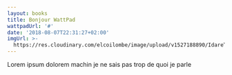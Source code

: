 ```yaml
---
layout: books
title: Bonjour WattPad
wattpadUrl: '#'
date: '2018-08-07T22:31:27+02:00'
imgUrl: >-
  https://res.cloudinary.com/elcoilombe/image/upload/v1527188890/IdareToWrite/idtow2.jpg
---
```

Lorem ipsum dolorem machin je ne sais pas trop de quoi je parle
